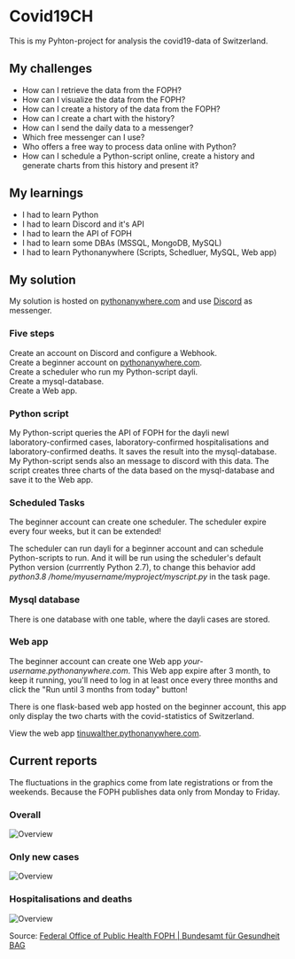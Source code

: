 # Covid19CH

This is my Pyhton-project for analysis the covid19-data of Switzerland.

## My challenges

- How can I retrieve the data from the FOPH?
- How can I visualize the data from the FOPH?
- How can I create a history of the data from the FOPH?
- How can I create a chart with the history?
- How can I send the daily data to a messenger?
- Which free messenger can I use?
- Who offers a free way to process data online with Python?
- How can I schedule a Python-script online, create a history and generate charts from this history and present it?

## My learnings

- I had to learn Python
- I had to learn Discord and it's API
- I had to learn the API of FOPH
- I had to learn some DBAs (MSSQL, MongoDB, MySQL)
- I had to learn Pythonanywhere (Scripts, Schedluer, MySQL, Web app)

## My solution

My solution is hosted on [pythonanywhere.com](https://www.pythonanywhere.com/) and use [Discord](https://discord.com/) as messenger.

### Five steps

Create an account on Discord and configure a Webhook.  
Create a beginner account on [pythonanywhere.com](https://www.pythonanywhere.com/).  
Create a scheduler who run my Python-script dayli.   
Create a mysql-database.  
Create a Web app.  

### Python script

My Python-script queries the API of FOPH for the dayli newl laboratory-⁠confirmed cases, laboratory-⁠confirmed hospitalisations and laboratory-⁠confirmed deaths. It saves the result into the mysql-database. My Python-script sends also an message to discord with this data. The script creates three charts of the data based on the mysql-database and save it to the Web app.

### Scheduled Tasks

The beginner account can create one scheduler. The scheduler expire every four weeks, but it can be extended!

The scheduler can run dayli for a beginner account and can schedule Python-scripts to run. And it will be run using the scheduler's default Python version (currrently Python 2.7), to change this behavior add _python3.8 /home/myusername/myproject/myscript.py_ in the task page.

### Mysql database

There is one database with one table, where the dayli cases are stored.

### Web app

The beginner account can create one Web app _your-username.pythonanywhere.com_. This Web app expire after 3 month, to keep it running, you'll need to log in at least once every three months and click the "Run until 3 months from today" button!

There is one flask-based web app hosted on the beginner account, this app only display the two charts with the covid-statistics of Switzerland.

View the web app [tinuwalther.pythonanywhere.com](https://tinuwalther.pythonanywhere.com/).

## Current reports

The fluctuations in the graphics come from late registrations or from the weekends.
Because the FOPH publishes data only from Monday to Friday.

### Overall

![Overview](https://tinuwalther.pythonanywhere.com/static/images/covid-dayli-cases.png)

### Only new cases

![Overview](https://tinuwalther.pythonanywhere.com/static/images/covid-dayli-newcases.png)

### Hospitalisations and deaths

![Overview](https://tinuwalther.pythonanywhere.com/static/images/covid-dayli-host-dead.png)

Source: [Federal Office of Public Health FOPH | Bundesamt für Gesundheit BAG](https://www.covid19.admin.ch/en/overview?ovTime=total)